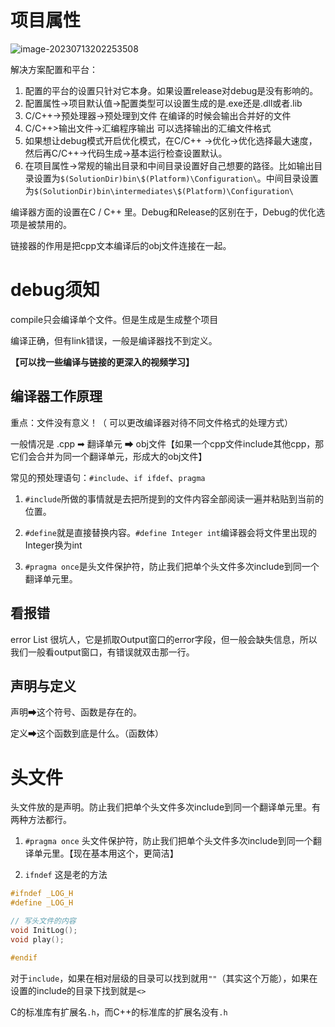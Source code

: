 # 项目属性

![image-20230713202253508](C:\Users\lanwei\AppData\Roaming\Typora\typora-user-images\image-20230713202253508.png)

解决方案配置和平台：

1. 配置的平台的设置只针对它本身。如果设置release对debug是没有影响的。
2. 配置属性->项目默认值->配置类型可以设置生成的是.exe还是.dll或者.lib
3. C/C++->预处理器->预处理到文件 在编译的时候会输出合并好的文件
4. C/C++>输出文件->汇编程序输出 可以选择输出的汇编文件格式
5. 如果想让debug模式开启优化模式，在C/C++ ->优化->优化选择最大速度，然后再C/C++->代码生成->基本运行检查设置默认。
6. 在项目属性->常规的输出目录和中间目录设置好自己想要的路径。比如输出目录设置为`$(SolutionDir)bin\$(Platform)\Configuration\`。中间目录设置为`$(SolutionDir)bin\intermediates\$(Platform)\Configuration\`



编译器方面的设置在C / C++ 里。Debug和Release的区别在于，Debug的优化选项是被禁用的。

链接器的作用是把cpp文本编译后的obj文件连接在一起。





# debug须知

compile只会编译单个文件。但是生成是生成整个项目

编译正确，但有link错误，一般是编译器找不到定义。

**【可以找一些编译与链接的更深入的视频学习】**



## 编译器工作原理

重点：文件没有意义！（ 可以更改编译器对待不同文件格式的处理方式）

一般情况是  .cpp ➡ 翻译单元 ➡ obj文件【如果一个cpp文件include其他cpp，那它们会合并为同一个翻译单元，形成大的obj文件】



常见的预处理语句：`#include`、`if ifdef`、`pragma`

1. `#include`所做的事情就是去把所提到的文件内容全部阅读一遍并粘贴到当前的位置。

2. `#define`就是直接替换内容。`#define Integer int`编译器会将文件里出现的Integer换为int

3. `#pragma once`是头文件保护符，防止我们把单个头文件多次include到同一个翻译单元里。

   

## 看报错

error List 很坑人，它是抓取Output窗口的error字段，但一般会缺失信息，所以我们一般看output窗口，有错误就双击那一行。



## 声明与定义

声明➡这个符号、函数是存在的。

定义➡这个函数到底是什么。（函数体）



# 头文件

头文件放的是声明。防止我们把单个头文件多次include到同一个翻译单元里。有两种方法都行。

1. `#pragma once`    头文件保护符，防止我们把单个头文件多次include到同一个翻译单元里。【现在基本用这个，更简洁】

2.  `ifndef`  这是老的方法

```c++
#ifndef _LOG_H
#define _LOG_H

// 写头文件的内容
void InitLog(); 
void play();

#endif
```



对于`include`，如果在相对层级的目录可以找到就用`""`（其实这个万能），如果在设置的include的目录下找到就是`<>`

C的标准库有扩展名`.h`，而C++的标准库的扩展名没有`.h`
